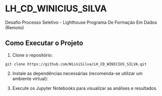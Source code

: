 # LH_CD_WINICIUS_SILVA
 Desafio Processo Seletivo - Lighthouse Programa De Formação Em Dados (Remoto)



## Como Executar o Projeto

1. Clone o repositório:
```
git clone https://github.com/WiiniSilva/LH_CD_WINICIUS_SILVA.git
```

2. Instale as dependências necessárias (recomenda-se utilizar um ambiente virtual):

3. Execute os Jupyter Notebooks para visualizar as análises e resultados.
 